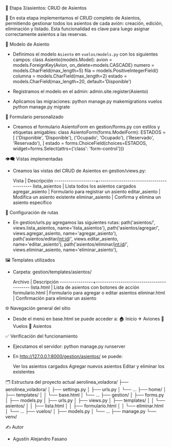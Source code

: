 💺 Etapa 3/asientos: CRUD de Asientos

🧰 En esta etapa implementamos el CRUD completo de Asientos, permitiendo gestionar todos los asientos de cada avión: creación, edición, eliminación y listado. Esta funcionalidad es clave para luego asignar correctamente asientos a las reservas.

🧱 Modelo de Asiento  
- Definimos el modelo `Asiento` en `vuelos/models.py` con los siguientes campos:
    class Asiento(models.Model):
        avion = models.ForeignKey(Avion, on_delete=models.CASCADE)
        numero = models.CharField(max_length=5)
        fila = models.PositiveIntegerField()
        columna = models.CharField(max_length=2)
        estado = models.CharField(max_length=20, default='Disponible')

- Registramos el modelo en el admin:
    admin.site.register(Asiento)

- Aplicamos las migraciones:
    python manage.py makemigrations vuelos
    python manage.py migrate

🧾 Formulario personalizado
- Creamos el formulario AsientoForm en gestion/forms.py con estilos y etiquetas amigables:
    class AsientoForm(forms.ModelForm):
        ESTADOS = [
            ('Disponible', 'Disponible'),
            ('Ocupado', 'Ocupado'),
            ('Reservado', 'Reservado'),
        ]
        estado = forms.ChoiceField(choices=ESTADOS, widget=forms.Select(attrs={'class': 'form-control'}))

👁️‍🗨️ Vistas implementadas
- Creamos las vistas del CRUD de Asientos en gestion/views.py:

    Vista	            | Descripción
    --------------------+------------------------------------------
    lista_asientos	    | Lista todos los asientos cargados
    agregar_asiento	    | Formulario para registrar un asiento
    editar_asiento	    | Modifica un asiento existente
    eliminar_asiento	| Confirma y elimina un asiento específico

🔁 Configuración de rutas
- En gestion/urls.py agregamos las siguientes rutas:
    path('asientos/', views.lista_asientos, name='lista_asientos'),
    path('asientos/agregar/', views.agregar_asiento, name='agregar_asiento'),
    path('asientos/editar/<int:id>/', views.editar_asiento, name='editar_asiento'),
    path('asientos/eliminar/<int:id>/', views.eliminar_asiento, name='eliminar_asiento'),

🖼️ Templates utilizados
- Carpeta: gestion/templates/asientos/

    Archivo	        | Descripción
    ----------------+------------------------------------------
    lista.html	    | Lista de asientos con botones de acción
    formulario.html	| Formulario para agregar o editar asientos
    eliminar.html	| Confirmación para eliminar un asiento

🌐 Navegación general del sitio
- Desde el menú en base.html se puede acceder a:
    🏠 Inicio
    ✈ Aviones
    🛫 Vuelos
    💺 Asientos

✅ Verificación del funcionamiento
- Ejecutamos el servidor:
    python manage.py runserver

- En http://127.0.0.1:8000/gestion/asientos/ se puede:

    Ver los asientos cargados
    Agregar nuevos asientos
    Editar y eliminar los existentes

🗂️ Estructura del proyecto actual
    aerolinea_voladora/
    ├── aerolinea_voladora/
    │   ├── settings.py
    │   ├── urls.py
    │   └── ...
    ├── home/
    │   ├── templates/
    │   │   └── base.html
    │   └── ...
    ├── gestion/
    │   ├── forms.py
    │   ├── models.py
    │   ├── urls.py
    │   ├── views.py
    │   ├── templates/
    │   │   └── asientos/
    │   │       ├── lista.html
    │   │       ├── formulario.html
    │   │       └── eliminar.html
    │   └── ...
    ├── vuelos/
    │   ├── models.py
    │   └── ...
    ├── manage.py
    └── venv/

✍️ Autor
- Agustín Alejandro Fasano